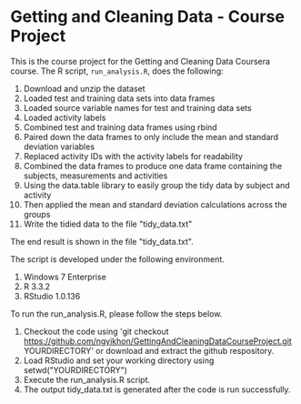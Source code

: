 # Getting and Cleaning Data - Course Project

This is the course project for the Getting and Cleaning Data Coursera course.
The R script, `run_analysis.R`, does the following:

1.  Download and unzip the dataset
2.  Loaded test and training data sets into data frames
3.  Loaded source variable names for test and training data sets
4.  Loaded activity labels
5.  Combined test and training data frames using rbind
6.  Paired down the data frames to only include the mean and standard deviation variables
7.  Replaced activity IDs with the activity labels for readability
8.  Combined the data frames to produce one data frame containing the subjects, measurements and activities
9.  Using the data.table library to easily group the tidy data by subject and activity
10. Then applied the mean and standard deviation calculations across the groups
11. Write the tidied data to the file "tidy_data.txt"

The end result is shown in the file "tidy_data.txt".

The script is developed under the following environment.
1.  Windows 7 Enterprise
2.  R 3.3.2
3.  RStudio 1.0.136

To run the run_analysis.R, please follow the steps below.
1.  Checkout the code using 'git checkout https://github.com/ngyikhon/GettingAndCleaningDataCourseProject.git YOURDIRECTORY' or download and extract the github respository.
2.  Load RStudio and set your working directory using setwd("YOURDIRECTORY")
3.  Execute the run_analysis.R script.
4.  The output tidy_data.txt is generated after the code is run successfully.